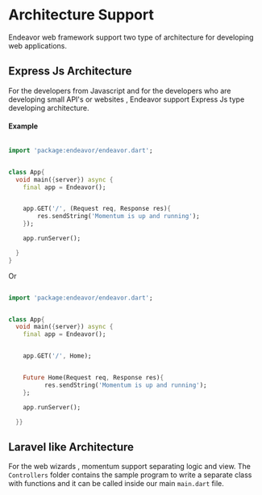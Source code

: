 # Architecture Support

Endeavor web framework support two type of architecture for developing web applications.

## Express Js Architecture

For the developers from Javascript and for the developers who are developing small API's or websites , Endeavor support Express Js type developing architecture.

#### Example 

```dart

import 'package:endeavor/endeavor.dart';


class App{
  void main({server}) async {
    final app = Endeavor();


    app.GET('/', (Request req, Response res){
        res.sendString('Momentum is up and running');
    });

    app.runServer();

  }
}

```
Or 

```dart

import 'package:endeavor/endeavor.dart';


class App{  
  void main({server}) async {
    final app = Endeavor();


    app.GET('/', Home);


    Future Home(Request req, Response res){
          res.sendString('Momentum is up and running');
    };

    app.runServer();

  }}

```


## Laravel like Architecture


For the web wizards , momentum support separating logic and view. 
The `Controllers` folder contains the sample program to write a separate class with functions and it can be called inside our main `main.dart` file.


